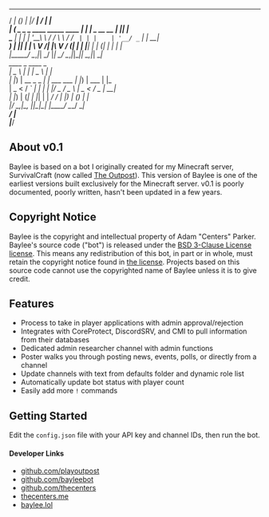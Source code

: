   _____                  _            _  _____            __ _     
  / ____|                (_)          | |/ ____|          / _| |    
 | (___  _   _ _ ____   _____   ____ _| | |     _ __ __ _| |_| |_   
  \___ \| | | | '__\ \ / / \ \ / / _` | | |    | '__/ _` |  _| __|  
  ____) | |_| | |   \ V /| |\ V / (_| | | |____| | | (_| | | | |_   
 |_____/ \__,_|_|    \_/ |_| \_/ \__,_|_|\_____|_|  \__,_|_|  \__|  
           ____              _             ____        _            
          |  _ \            | |           |  _ \      | |           
          | |_) | __ _ _   _| | ___  ___  | |_) | ___ | |_          
          |  _ < / _` | | | | |/ _ \/ _ \ |  _ < / _ \| __|         
          | |_) | (_| | |_| | |  __/  __/ | |_) | (_) | |_          
          |____/ \__,_|\__, |_|\___|\___| |____/ \___/ \__|         
                        __/ |                                       
                       |___/                                         


  ## About v0.1

  Baylee is based on a bot I originally created for my Minecraft server, SurvivalCraft (now called [The Outpost](https://playoutpost.com)). This version of Baylee is one of the earliest versions built exclusively for the Minecraft server. v0.1 is poorly documented, poorly written, hasn't been updated in a few years. 

  ## Copyright Notice

  Baylee is the copyright and intellectual property of Adam "Centers" Parker. Baylee's source code ("bot") is released under the [BSD 3-Clause License license](LICENSE). This means any redistribution of this bot, in part or in whole, must retain the copyright notice found in [the license](LICENSE). Projects based on this source code cannot use the copyrighted name of Baylee unless it is to give credit.

  ## Features

  - Process to take in player applications with admin approval/rejection
  - Integrates with CoreProtect, DiscordSRV, and CMI to pull information from their databases
  - Dedicated admin researcher channel with admin functions 
  - Poster walks you through posting news, events, polls, or directly from a channel
  - Update channels with text from defaults folder and dynamic role list
  - Automatically update bot status with player count
  - Easily add more ```!``` commands

  ## Getting Started

  Edit the ```config.json``` file with your API key and channel IDs, then run the bot.

  #### Developer Links

  * [github.com/playoutpost](https://github.com/playoutpost)
  * [github.com/bayleebot](https://github.com/bayleebot)
  * [github.com/thecenters](https://github.com/thecenters)
  * [thecenters.me](https://thecenters.me)
  * [baylee.lol](https://baylee.lol)

